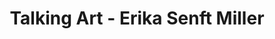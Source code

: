 ---
title: Talking Art - Erika Senft Miller
publication: Seven Days
source: https://www.sevendaysvt.com/vermont/talking-art-erika-senft-miller/Content?oid=3773273

---